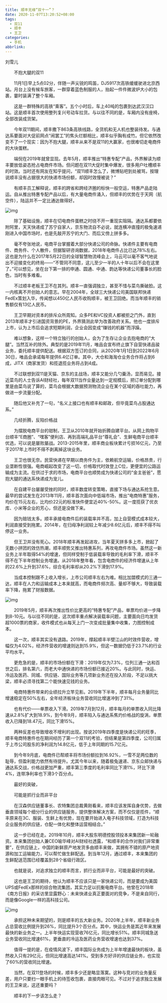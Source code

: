 ```yaml
---
title: 顺丰无缘“双十一”？
date: 2020-11-07T13:20:52+08:00
tags:
  - 双11
  - 顺丰
  - 王卫
categories:
  - 手机
abbrlink:
---
```


刘雪儿

　　不抱大腿的双11

　　11月1日早上5点02分，伴随一声尖锐的鸣笛，DJ5917次高铁缓缓驶进北京西站。月台上没有候车旅客，一群穿着蓝色制服的人，抬起一件件微波炉大小的包裹，霎时装满了整个车厢。

　　这是一群特殊的高铁“乘客”。五个小时后，车上40吨的包裹到达武汉汉口站。这是顺丰首次使用整列复兴号动车拉货。与以往不同的是，车厢内没有座椅，全部改装成货架。

　　今年双11期间，顺丰撒下863条高铁线路，全货机和无人机也整装待发。与通达系要面对大促前网点“闹罢工”的焦头烂额相比，顺丰似乎胸有成竹。但它依然改变不了一个现实：因为不抱大腿，顺丰从来不是双11的大赢家，也很难切走电商件的大块蛋糕。

　　端倪在2019年就曾显现。去年5月，顺丰推出“特惠专配”产品，外界解读为顺丰要放低姿态抢占电商件市场。但问题在双11大促时集中爆发，很多用户吐槽顺丰的时效。当时还有网友在知乎提问，“双11顺丰怎么了，微博贴吧到处被骂，按理说顺丰没有占据很大的快递市场份额，却因时效慢被说？”

　　有顺丰员工解释说，顺丰的跨省和跨经济圈的标快一般空运，特惠产品走陆运。自从推出特惠专配产品以后，有大量电商件涌入，但顺丰的优势在于天网（航空件），陆运并不一定比通达做得好。

![img](https://cdn.jsdelivr.net/gh/yakeing/Documentation@main/Hexo/images/8a14-kcieywa0641414.jpg)

　　除了基础设施，顺丰在切电商件蛋糕之时绕不开一重现实阻隔。通达系都要依附阿里，天天快递成了苏宁自家人，京东物流自不必说，就连横冲直撞的极兔速递刚进入中国市场时，也是先敲开苏宁的大门、而后又傍上拼多多。

　　毫不夸张地说，电商平台掌握着大部分快递公司的命脉。快递件主要有电商件、商务件、个人散件，但据智研咨询数据，2018年电商件占比已达78%左右。这也是为什么在2017年5月22日的全球智慧物流峰会上，马云可以毫不客气地说出不迎接变化的终局——“不管同不同意，这儿至少一半的人十年以后不会在这里了。”可以想见，坐在台下第一排的申通、圆通、中通、韵达等快递公司董事长的脸色，当时有多难看。

　　不过顺丰老板王卫不在其列。顺丰一直强调独立，甚至不惜与菜鸟撕破脸。这一内核离不开创始人的意志。早在2004年，全球三大快递公司美国联邦快递FedEx策划入华，传闻想以450亿人民币收购顺丰，被王卫回绝。而当年顺丰的销售额仅有13亿人民币。

　　王卫早期对资本的排斥众所周知。众多PE和VC投资人都被拒之门外，直到2013年顺丰才引进国资背景的PE，外界猜测此举为改善政府关系。他也一度排斥上市，认为上市后会追求短期利润，企业会因变成“赚钱的机器”而浮躁。

　　难以想象，这样一个特立独行的创始人，会为了生存让企业去抱电商的“大腿”。当然互补的除外。典型的是2019年11月，唯品会宣布终止旗下自营快递品骏业务，委托顺丰提供配送。根据双方签订的合同，从2020年1月1日到2022年6月30日，唯品会承诺每年提供6.4亿订单。其中，大仓和海淘仓业务合作将占到6成，JITX（商家发货）和揽退揽业务将占到4成。

　　不过联想到双11是天猫、京东的主战场，顺丰又能分几勺羹汤，显而易见。接近菜鸟的人士告诉AI财经社，每年双11当作业量达到一定规模后，把订单分配到哪里是由菜鸟说了算的，菜鸟会根据大数据预测物流企业在某个区域的吞吐能力，再做进一步流量分配。

　　随后他又补充了一句，“名义上接口也有顺丰和邮政，但毕竟菜鸟占股通达系。”

　　几经折腾，反陷价格战

　　为摆脱电商平台的钳制，王卫从2010年就开始折腾自建平台。从网上购物平台顺丰“E商圈”、“嘿客”便利店、再到高端礼品平台“尊礼会”、生鲜电商平台顺丰优选，可以说是屡败屡战。2013-2015年里，顺丰商业板块累计亏损16亿元，乃至于2017年上市时不得不剥离掉这块业务。

　　王卫也很无奈。民营快递在早期以商务件为主，依赖航空运输，价格昂贵，行业垄断性很强。电商崛起改变了这一切，价格取代时效登上C位，更便宜的公路运输成为主流。在供过于求的市场，电商平台也顺势成为快递公司的“金主爸爸”，愿抱大腿的通达系快递成为宠儿。

　　在自建平台屡屡受挫的同时，顺丰数度转变策略，直接下场与通达系抢生意。最早的尝试发生在2013年11月，顺丰首次面向中低端市场，推出“电商特惠”服务，均价在15元左右，比均价22元的标准快件便宜近40%-50%。这一度揽获了优衣库、小米等企业的芳心，但还是没做下来。

　　因为赔钱太多。顺丰承接电商件后的装载率并不高，加上自营模式成本较大，利润直接受到拖累。2014年，在归母净利润较上年减少8.6亿元后，顺丰不得不叫停这一业务。

　　但王卫并没有死心。2018年顺丰再发起进攻，当年夏天拼多多上市，掀起了无数小拼团的效仿热潮，顺丰顺势又推出特惠系列，再攻电商件市场。虽然这一新业务上半年取得54%的增速，但同样受制于低装载率导致的毛利率下滑，顺丰不得不在下半年控制业务增速。从2018年整年看，包含电商件的经济件增速从上年的22.6%上升到37.6%，综合毛利率却从20.2%下滑到17.9%。

　　当成本控制跟不上收入增长，上市公司顺丰左右为难。相比加盟模式的三通一达，顺丰在人力和运输成本上本来就高，而电商件频次高、量却不够大，导致装载率下降，拖累了财报数据。

![img](https://cdn.jsdelivr.net/gh/yakeing/Documentation@main/Hexo/images/a8b0-kcieywa0641413.jpg)

　　2019年5月，顺丰再次推出性价比更高的“特惠专配”产品，单票均价进一步降到8-10元。与以往不同的是，这次顺丰重点解决装载率问题，主要面向日均发货超1000票的商家，收件模式也从每天上门一次变成批量集中收集，力图控制成本。

　　这一次，顺丰其实没有退路。2019年，撑起顺丰半壁江山的时效件营收，增幅仅为4.02%，经济件营收的增速则达到15.9%，但这一数据仍低于23.7%的行业平均水平。

　　更危急的是，顺丰的市场份额在下滑：2019年仅为7.3%，位列三通一达和百世之后，排名第六，而老大中通快递的市场份额已接近20%。与此同时，快运、冷运及医药、同城、供应链、国际业务等几项新业务还在投入阶段，不足以挑大梁，顺丰必须寻找第二个能快速见钱的业务。

　　电商特惠件带来的业绩拉升立竿见影。2019年下半年，顺丰每月业务量同比增速稳定在50%左右，全年经济板块业务营收同比增速冲到了31%。

　　也有代价——单票收入下滑。2019年7月到12月，顺丰每月的单票收入同比降速从2.8%扩大到18.9%，到今年9月，顺丰陷入与通达系焦灼价格战的旋涡，单票收入已降到18.47元，同比下滑15%。

　　两种反差也导致增收不增利的出现。按说2019年四季度是快递公司的旺季，顺丰电商特惠件也在期间经历了第一个双11的考验，但结果是第四季度，公司归属于上市公司股东的净利润为14.8亿元，低于上年同期的15.7亿元。

　　到今年9月底，电商件已帮顺丰将市场份额拉到16.92%，一雪不足两位数的耻辱，但盈利能力依然有待提升。尤其今年以来，随着极兔速递、京东众邮快递与通达系交战，价格战更加严重，顺丰第三季度的毛利率同比下滑1%，环比下滑4%，连带净利率也下滑3个百分点。

　　最好的突破，

　　可能是抓行业而非平台

　　在汉森供应链董事长、农特集团总裁黄刚看来，顺丰应该发挥自身优势，去做垂直领域每个细分行业的供应链服务，提供整体解决方案，而不仅仅是揽件，“顺丰原来在3C、服装、生鲜上有优势，现在要开始进入电子科技领域，打造为科技企业服务的供应链，仓配一体化和整体运营相结合。”

　　这一步已经在走。2019年10月，顺丰大股东明德控股领投本来集团新一轮融资。本来集团创始人兼CEO喻华峰对AI财经社透露，“和顺丰的合作对我们非常重要”，在供应链上，中国的新鲜原产地发货多由顺丰来做，其拥有不错的原产地资源和加工运输能力，可以帮忙做生鲜配送。到当年12月，通过顺丰，本来集团的生鲜配送范围已经覆盖到28个省级行政区。

　　也就是说，对追求独立的顺丰而言，抓行业而非平台，可能是最好的突破。

　　这也是王卫的期待，他认为顺丰不应该只是一家快递公司，而是要成为美国UPS或FedEx那样的综合物流集团，其实力足以抗衡电商平台。他曾在2018年《南方日报》的采访里显露野心：未来快递业真正要面对的竞争，不是来自同行，而是像Google一样的高科技公司。

![img](https://cdn.jsdelivr.net/gh/yakeing/Documentation@main/Hexo/images/06c8-kcieywa0642366.jpg)

　　承担这种未来期望的，则是顺丰的五大新业务。2020年上半年，顺丰新业务占总营收比例提升到26%，同比提升3个百分点。其中，快运业务是其近年来发展最快的新业务之一。上半年快运实现营收76亿元，同比增长51%。顺丰同城急送业务营收同比增速61%，更垂直的冷运及医药业务营收增速也达到37%。

　　值得一提的是，在疫情风波下，顺丰国际业务成为上半年增速最快的板块，虽然收入只有29亿元，但同比增速高达141%。受到多方好评的供应链业务，也实现了60%的营收同比增速。

　　当然，在双11登场的时候，顺丰多少还是略显落寞。这种与竞对的业务量反差，用户只要扫一眼手机上的待签收包裹，直接肉眼可见。不过对于追求独立发展的王卫来说，这还重要吗？

　　顺丰的下一步该怎么走？